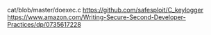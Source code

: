 














cat/blob/master/doexec.c
https://github.com/safesploit/C_keylogger
https://www.amazon.com/Writing-Secure-Second-Developer-Practices/dp/0735617228